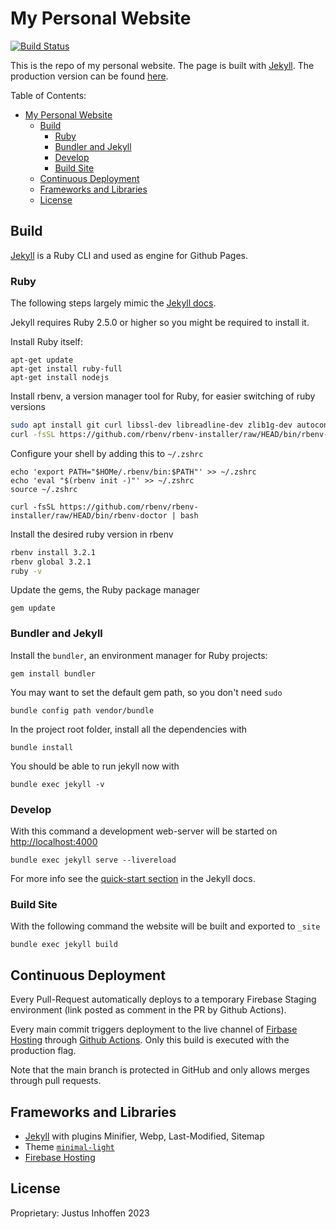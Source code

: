 # My Personal Website

[![Build Status](https://github.com/jinhoffen/website-justus-inhoffen/actions/workflows/build_deploy.yml/badge.svg)](https://github.com/jinhoffen/website-justus-inhoffen/actions)

This is the repo of my personal website.
The page is built with [Jekyll](https://jekyllrb.com).
The production version can be found [here](https://website-justus-inhoffen.web.app).

Table of Contents:

- [My Personal Website](#my-personal-website)
  - [Build](#build)
    - [Ruby](#ruby)
    - [Bundler and Jekyll](#bundler-and-jekyll)
    - [Develop](#develop)
    - [Build Site](#build-site)
  - [Continuous Deployment](#continuous-deployment)
  - [Frameworks and Libraries](#frameworks-and-libraries)
  - [License](#license)

## Build

[Jekyll](https://jekyllrb.com) is a Ruby CLI and used as engine for Github Pages.

### Ruby

The following steps largely mimic the [Jekyll docs](https://jekyllrb.com/docs/installation/macos/).

Jekyll requires Ruby 2.5.0 or higher so you might be required to install it.

Install Ruby itself:

    apt-get update
    apt-get install ruby-full
    apt-get install nodejs

Install rbenv, a version manager tool for Ruby, for easier switching of ruby versions

```bash
sudo apt install git curl libssl-dev libreadline-dev zlib1g-dev autoconf bison build-essential libyaml-dev libreadline-dev libncurses5-dev libffi-dev libgdbm-dev
curl -fsSL https://github.com/rbenv/rbenv-installer/raw/HEAD/bin/rbenv-installer | bash
```

Configure your shell by adding this to `~/.zshrc`

```
echo 'export PATH="$HOMe/.rbenv/bin:$PATH"' >> ~/.zshrc
echo 'eval "$(rbenv init -)"' >> ~/.zshrc
source ~/.zshrc

curl -fsSL https://github.com/rbenv/rbenv-installer/raw/HEAD/bin/rbenv-doctor | bash
```

Install the desired ruby version in rbenv

```bash
rbenv install 3.2.1
rbenv global 3.2.1
ruby -v
```

Update the gems, the Ruby package manager

    gem update


### Bundler and Jekyll

Install the `bundler`, an environment manager for Ruby projects:

    gem install bundler

You may want to set the default gem path, so you don't need `sudo`

    bundle config path vendor/bundle
    
In the project root folder, install all the dependencies with

    bundle install

You should be able to run jekyll now with

    bundle exec jekyll -v

### Develop

With this command a development web-server will be started on [http://localhost:4000](http://localhost:4000)

    bundle exec jekyll serve --livereload

For more info see the [quick-start section](https://jekyllrb.com/docs/quickstart/) in the Jekyll docs.

### Build Site

With the following command the website will be built and exported to `_site`

    bundle exec jekyll build

## Continuous Deployment

Every Pull-Request automatically deploys to a temporary Firebase Staging environment (link posted as comment in the PR by Github Actions).

Every main commit triggers deployment to the live channel of [Firbase Hosting](https://website-justus-inhoffen.web.app) through [Github Actions](https://github.com/jinhoffen/website-justus-inhoffen/actions).
Only this build is executed with the production flag.

Note that the main branch is protected in GitHub and only allows merges through pull requests.

## Frameworks and Libraries

* [Jekyll](https://jekyllrb.com) with plugins Minifier, Webp, Last-Modified, Sitemap
* Theme [`minimal-light`](https://github.com/yaoyao-liu/minimal-light)
* [Firebase Hosting](https://www.firebase.com)

## License

Proprietary: Justus Inhoffen 2023